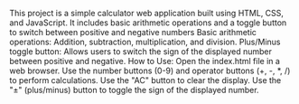 This project is a simple calculator web application built using HTML, CSS, and JavaScript. It includes basic arithmetic operations and a toggle button to switch between positive and negative numbers
Basic arithmetic operations: Addition, subtraction, multiplication, and division.
Plus/Minus toggle button: Allows users to switch the sign of the displayed number between positive and negative.
How to Use:
Open the index.html file in a web browser.
Use the number buttons (0-9) and operator buttons (+, -, *, /) to perform calculations.
Use the "AC" button to clear the display.
Use the "±" (plus/minus) button to toggle the sign of the displayed number.
